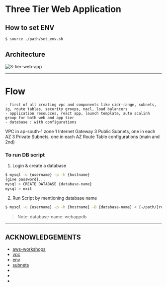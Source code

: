 # **Three Tier Web Application**


## How to set ENV
```sh
$ source ./path/set_env.sh
```

## **Architecture**
![3-tier-web-app](https://github.com/user-attachments/assets/14ff9066-3b77-4ad8-8362-8272eafb25cd)

---
# Flow
    - first of all creating vpc and components like cidr-range, subnets, ig, route tables, security groups, nacl, load balancers
    - application resoucces, react app, launch template, auto scalinh group for both web and app tier
    - database : with configurations

VPC in ap-south-1 zone
1 Internet Gateway
3 Public Subnets, one in each AZ
3 Private Subnets, one in each AZ
Route Table configurations (main and 2nd)


### To run DB script
1. Login & create a database

```sh
$ mysql -u {username} -p -h {hostname}
{give password}...
mysql > CREATE DATABASE {database-name}
mysql > exit
```

2. Run Script by mentioning database name
```sh
$ mysql -u {username} -p -h {hostname} -D {database-name} < {~/path/}run_to_insert_in_database.sql
```
> Note: database-name: webappdb


---
## **ACKNOWLEDGEMENTS**
- [aws-workshops](https://github.com/aws-samples/aws-three-tier-web-architecture-workshop)
- [vpc](https://spacelift.io/blog/terraform-aws-vpc)
- [env](https://spacelift.io/blog/terraform-environment-variables)
- [subnets](https://www.packetswitch.co.uk/terraform-how-to-associate-multiple-subnets-to-route-table/)
- []()
- []()
- []()